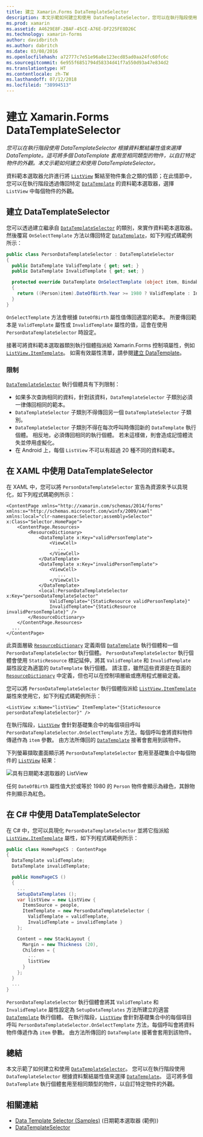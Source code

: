 ```yaml
---
title: 建立 Xamarin.Forms DataTemplateSelector
description: 本文示範如何建立和使用 DataTemplateSelector，您可以在執行階段使用它根據資料繫結屬性值來選擇 DataTemplate。
ms.prod: xamarin
ms.assetid: A4629E8F-2BAF-45CE-A76E-DF225FE8D26C
ms.technology: xamarin-forms
author: davidbritch
ms.author: dabritch
ms.date: 03/08/2016
ms.openlocfilehash: a72777c7e51e96a8e123ecd85ad0aa24fc60fc6c
ms.sourcegitcommit: 6e955f6851794d58334d41f7a550d93a47e834d2
ms.translationtype: HT
ms.contentlocale: zh-TW
ms.lasthandoff: 07/12/2018
ms.locfileid: "38994513"
---
```

# <a name="creating-a-xamarinforms-datatemplateselector"></a>建立 Xamarin.Forms DataTemplateSelector

_您可以在執行階段使用 DataTemplateSelector 根據資料繫結屬性值來選擇 DataTemplate。這可將多個 DataTemplate 套用至相同類型的物件，以自訂特定物件的外觀。本文示範如何建立和使用 DataTemplateSelector。_

資料範本選取器允許進行將 [`ListView`](xref:Xamarin.Forms.ListView) 繫結至物件集合之類的情節；在此情節中，您可以在執行階段透過傳回特定 [`DataTemplate`](xref:Xamarin.Forms.DataTemplate) 的資料範本選取器，選擇 `ListView` 中每個物件的外觀。

## <a name="creating-a-datatemplateselector"></a>建立 DataTemplateSelector

您可以透過建立繼承自 [`DataTemplateSelector`](xref:Xamarin.Forms.DataTemplateSelector) 的類別，來實作資料範本選取器。 然後覆寫 `OnSelectTemplate` 方法以傳回特定 [`DataTemplate`](xref:Xamarin.Forms.DataTemplate)，如下列程式碼範例所示：

```csharp
public class PersonDataTemplateSelector : DataTemplateSelector
{
  public DataTemplate ValidTemplate { get; set; }
  public DataTemplate InvalidTemplate { get; set; }

  protected override DataTemplate OnSelectTemplate (object item, BindableObject container)
  {
    return ((Person)item).DateOfBirth.Year >= 1980 ? ValidTemplate : InvalidTemplate;
  }
}
```

`OnSelectTemplate` 方法會根據 `DateOfBirth` 屬性值傳回適當的範本。 所要傳回範本是 `ValidTemplate` 屬性或 `InvalidTemplate` 屬性的值，這會在使用 `PersonDataTemplateSelector` 時設定。

接著可將資料範本選取器類別執行個體指派給 Xamarin.Forms 控制項屬性，例如 [`ListView.ItemTemplate`](xref:Xamarin.Forms.ItemsView`1)。 如需有效屬性清單，請參閱[建立 DataTemplate](~/xamarin-forms/app-fundamentals/templates/data-templates/creating.md)。

### <a name="limitations"></a>限制

[`DataTemplateSelector`](xref:Xamarin.Forms.DataTemplateSelector) 執行個體具有下列限制：

- 如果多次查詢相同的資料，針對該資料，`DataTemplateSelector` 子類別必須一律傳回相同的範本。
- `DataTemplateSelector` 子類別不得傳回另一個 `DataTemplateSelector` 子類別。
- `DataTemplateSelector` 子類別不得在每次呼叫時傳回新的 `DataTemplate` 執行個體。 相反地，必須傳回相同的執行個體。 若未這樣做，則會造成記憶體流失並停用虛擬化。
- 在 Android 上，每個 `ListView` 不可以有超過 20 種不同的資料範本。

## <a name="consuming-a-datatemplateselector-in-xaml"></a>在 XAML 中使用 DataTemplateSelector

在 XAML 中，您可以將 `PersonDataTemplateSelector` 宣告為資源來予以具現化，如下列程式碼範例所示：

```xaml
<ContentPage xmlns="http://xamarin.com/schemas/2014/forms" xmlns:x="http://schemas.microsoft.com/winfx/2009/xaml" xmlns:local="clr-namespace:Selector;assembly=Selector" x:Class="Selector.HomePage">
    <ContentPage.Resources>
        <ResourceDictionary>
            <DataTemplate x:Key="validPersonTemplate">
                <ViewCell>
                   ...
                </ViewCell>
            </DataTemplate>
            <DataTemplate x:Key="invalidPersonTemplate">
                <ViewCell>
                   ...
                </ViewCell>
            </DataTemplate>
            <local:PersonDataTemplateSelector x:Key="personDataTemplateSelector"
                ValidTemplate="{StaticResource validPersonTemplate}"
                InvalidTemplate="{StaticResource invalidPersonTemplate}" />
        </ResourceDictionary>
    </ContentPage.Resources>
  ...
</ContentPage>
```

此頁面層級 [`ResourceDictionary`](xref:Xamarin.Forms.ResourceDictionary) 定義兩個 [`DataTemplate`](xref:Xamarin.Forms.DataTemplate) 執行個體和一個 `PersonDataTemplateSelector` 執行個體。 `PersonDataTemplateSelector` 執行個體會使用 `StaticResource` 標記延伸，將其 `ValidTemplate` 和 `InvalidTemplate` 屬性設定為適當的 `DataTemplate` 執行個體。 請注意，雖然這些資源是在頁面的 [`ResourceDictionary`](xref:Xamarin.Forms.ResourceDictionary) 中定義，但也可以在控制項層級或應用程式層級定義。

您可以將 `PersonDataTemplateSelector` 執行個體指派給 [`ListView.ItemTemplate`](xref:Xamarin.Forms.ItemsView`1) 屬性來使用它，如下列程式碼範例所示：

```xaml
<ListView x:Name="listView" ItemTemplate="{StaticResource personDataTemplateSelector}" />
```

在執行階段，[`ListView`](xref:Xamarin.Forms.ListView) 會針對基礎集合中的每個項目呼叫 `PersonDataTemplateSelector.OnSelectTemplate` 方法，每個呼叫會將資料物件傳遞作為 `item` 參數。 由方法所傳回的 [`DataTemplate`](xref:Xamarin.Forms.DataTemplate) 接著會套用到該物件。

下列螢幕擷取畫面顯示將 `PersonDataTemplateSelector` 套用至基礎集合中每個物件的 [`ListView`](xref:Xamarin.Forms.ListView) 結果：

![](selector-images/data-template-selector.png "具有日期範本選取器的 ListView")

任何 `DateOfBirth` 屬性值大於或等於 1980 的 `Person` 物件會顯示為綠色，其餘物件則顯示為紅色。

## <a name="consuming-a-datatemplateselector-in-cnum"></a>在 C&num; 中使用 DataTemplateSelector

在 C# 中，您可以具現化 `PersonDataTemplateSelector` 並將它指派給 [`ListView.ItemTemplate`](xref:Xamarin.Forms.ItemsView`1) 屬性，如下列程式碼範例所示：

```csharp
public class HomePageCS : ContentPage
{
  DataTemplate validTemplate;
  DataTemplate invalidTemplate;

  public HomePageCS ()
  {
    ...
    SetupDataTemplates ();
    var listView = new ListView {
      ItemsSource = people,
      ItemTemplate = new PersonDataTemplateSelector {
        ValidTemplate = validTemplate,
        InvalidTemplate = invalidTemplate }
    };

    Content = new StackLayout {
      Margin = new Thickness (20),
      Children = {
        ...
        listView
      }
    };
  }
  ...  
}
```

`PersonDataTemplateSelector` 執行個體會將其 `ValidTemplate` 和 `InvalidTemplate` 屬性設定為 `SetupDataTemplates` 方法所建立的適當 [`DataTemplate`](xref:Xamarin.Forms.DataTemplate) 執行個體。 在執行階段，[`ListView`](xref:Xamarin.Forms.ListView) 會針對基礎集合中的每個項目呼叫 `PersonDataTemplateSelector.OnSelectTemplate` 方法，每個呼叫會將資料物件傳遞作為 `item` 參數。 由方法所傳回的 `DataTemplate` 接著會套用到該物件。

## <a name="summary"></a>總結

本文示範了如何建立和使用 [`DataTemplateSelector`](xref:Xamarin.Forms.DataTemplateSelector)。 您可以在執行階段使用 `DataTemplateSelector` 根據資料繫結屬性值來選擇 [`DataTemplate`](xref:Xamarin.Forms.DataTemplate)。 這可將多個 `DataTemplate` 執行個體套用至相同類型的物件，以自訂特定物件的外觀。


## <a name="related-links"></a>相關連結

- [Data Template Selector (Samples)](https://developer.xamarin.com/samples/xamarin-forms/templates/datatemplateselector/) (日期範本選取器 (範例))
- [DataTemplateSelector](xref:Xamarin.Forms.DataTemplateSelector)
